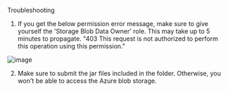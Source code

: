 Troubleshooting 

1. If you get the below permission error message, make sure to give yourself the 'Storage Blob Data Owner' role. This may take up to 5 minutes to propagate.
"403 This request is not authorized to perform this operation using this permission."

![image](https://user-images.githubusercontent.com/81652137/179835842-07d00671-8194-4995-840a-903948e55998.png)

2. Make sure to submit the jar files included in the folder. Otherwise, you won't be able to access the Azure blob storage.

